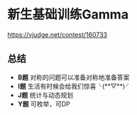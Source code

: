 # 新生基础训练Gamma

https://vjudge.net/contest/160733

## 总结

- **B题** 对称的问题可以准备对称地准备答案
- **I题** 生活有时候会给我们惊喜╰(\*°▽°\*)╯
- **J题** 统计与动态规划
- **Y题** 可枚举，可DP
